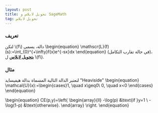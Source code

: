 ```yaml
---
layout: post
title: تحويل لابلاس و SageMath
tag: تحويل لابلاس
---
```


### تعريف

لتكن \\(f\\) دالة، يسمى
\begin{equation}
\mathscr{L}(f)(s):=\int_{0}^{+\infty}f(x)e^{-sx}dx
\end{equation}
 (في حالة تقارب التكامل)، 
**<u>بتحويل لابلاس</u>**  ل \\(f\\).

### مثال
لنعتبر  الدالة التالية المسماة بدالة هيفيسايد "Heaviside"
    \begin{equation}
    \mathcal{U}(x):=\begin{cases}1, \quad x\geq0\\
    0, \quad x<0
    \end{cases}\
    \end{equation}

   \begin{equation}
CE(p,y)=\left\{
\begin{array}{ll}
-\log(p) &\text{if }y=1 \\ 
-\log(1-p) &\text{otherwise}.
\end{array} 
\right.
\end{equation}
     
<div class="sage">
  <script type="text/x-sage">
x,s = var("x,s")
f = 1
laplace(f,x,s)
  </script>
</div>
